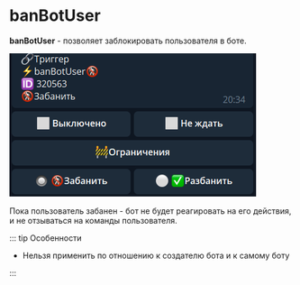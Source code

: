 # banBotUser

**banBotUser** - позволяет заблокировать пользователя в боте.

![](./1.png)

Пока пользователь забанен - бот не будет реагировать на его действия, и не отзываться на команды пользователя.



::: tip  Особенности

* Нельзя применить по отношению к создателю бота и к самому боту

:::



